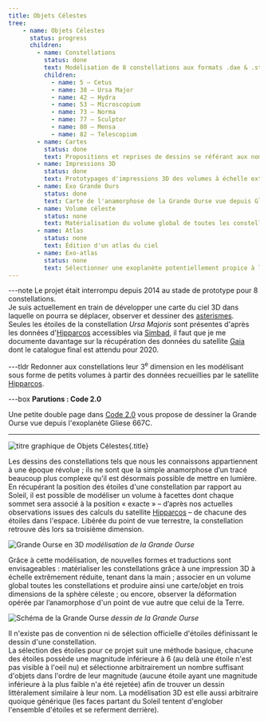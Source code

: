 ```yaml
---
title: Objets Célestes
tree:
    - name: Objets Célestes
      status: progress
      children:
        - name: Constellations
          status: done
          text: Modélisation de 8 constellations aux formats .dae & .stl.
          children:
            - name: 5 – Cetus
            - name: 38 – Ursa Major
            - name: 42 – Hydra
            - name: 53 – Microscopium
            - name: 73 – Norma
            - name: 77 – Sculptor
            - name: 80 – Mensa
            - name: 82 – Telescopium
        - name: Cartes
          status: done
          text: Propositions et reprises de dessins se référant aux noms des constellations.
        - name: Impressions 3D
          status: done
          text: Prototypages d'impressions 3D des volumes à échelle extrêmement réduites.
        - name: Exo Grande Ours
          status: done
          text: Carte de l'anamorphose de la Grande Ourse vue depuis Gliese 667C.
        - name: Volume céleste
          status: none
          text: Matérialisation du volume global de toutes les constellations assemblées.
        - name: Atlas
          status: none
          text: Édition d'un atlas du ciel
        - name: Exo-atlas
          status: none
          text: Sélectionner une exoplanète potentiellement propice à la vie, repérer ses étoiles les plus brillantes et tenter d'inventer ses constellations.
---
```

---note
Le projet était interrompu depuis 2014 au stade de prototype pour 8 constellations.  
Je suis actuellement en train de développer une carte du ciel 3D dans laquelle on pourra se déplacer, observer et dessiner des [asterismes](https://fr.wikipedia.org/wiki/Ast%C3%A9risme).  
Seules les étoiles de la constellation *Ursa Majoris* sont présentes d'après les données d'[Hipparcos](https://fr.wikipedia.org/wiki/Hipparcos) accessibles via [Simbad](http://simbad.u-strasbg.fr/simbad/), il faut que je me documente davantage sur la récupération des données du satellite [Gaia](https://fr.wikipedia.org/wiki/Gaia_(satellite)) dont le catalogue final est attendu pour 2020.

---tldr
Redonner aux constellations leur 3<sup>e</sup> dimension en les modélisant sous forme de petits volumes à partir des données recueillies par le satellite [Hipparcos](https://fr.wikipedia.org/wiki/Hipparcos).

---box
**Parutions : Code 2.0**

Une petite double page dans [Code 2.0](http://www.codemagazine.fr/) vous propose de dessiner la Grande Ourse vue depuis l'exoplanète Gliese 667C.


---
![titre graphique de Objets Célestes](titre.svg){.title}

Les dessins des constellations tels que nous les connaissons appartiennent à une époque révolue ; ils ne sont que la simple anamorphose d’un tracé beaucoup plus complexe qu'il est désormais possible de mettre en lumière.  
En récupérant la position des étoiles d'une constellation par rapport au Soleil, il est possible de modéliser un volume à facettes dont chaque sommet sera associé à la position « exacte » – d’après nos actuelles observations issues des calculs du satellite [Hipparcos](https://fr.wikipedia.org/wiki/Hipparcos) – de chacune des étoiles dans l'espace. Libérée du point de vue terrestre, la constellation retrouve dès lors sa troisième dimension.

![Grande Ourse en 3D](vue3D.png)
*modélisation de la Grande Ourse*


Grâce à cette modélisation, de nouvelles formes et traductions sont envisageables : matérialiser les constellations grâce à une impression 3D à échelle extrêmement réduite, tenant dans la main ; associer en un volume global toutes les constellations et produire ainsi une carte/objet en trois dimensions de la sphère céleste ; ou encore, observer la déformation opérée par l’anamorphose d'un point de vue autre que celui de la Terre.

![Schéma de la Grande Ourse](map.svg)
*dessin de la Grande Ourse*


Il n'existe pas de convention ni de sélection officielle d'étoiles définissant le dessin d'une constellation.  
La sélection des étoiles pour ce projet suit une méthode basique, chacune des étoiles possède une magnitude inférieure à 6 (au delà une étoile n'est pas visible à l'oeil nu) et sélectionne arbitrairement un nombre suffisant d'objets dans l'ordre de leur magnitude (aucune étoile ayant une magnitude inférieure à la plus faible n'a été rejetée) afin de trouver un dessin littéralement similaire à leur nom. La modélisation 3D est elle aussi arbitraire quoique générique (les faces partant du Soleil tentent d'englober l'ensemble d'étoiles et se referment derrière).
